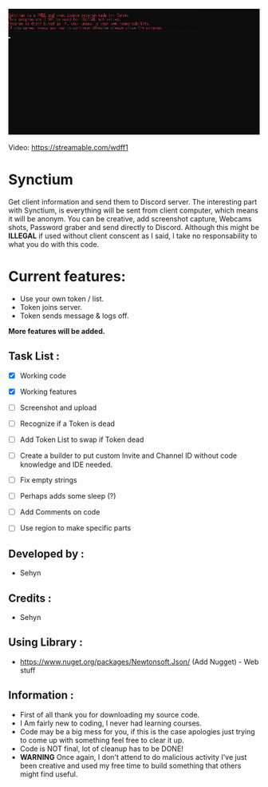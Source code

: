 


![](/Images/FormPicture.png)


Video: https://streamable.com/wdff1

# Synctium
Get client information and send them to Discord server.
The interesting part with Synctium, is everything will be sent from client computer, which means it will be anonym.
You can be creative, add screenshot capture, Webcams shots, Password graber and send directly to Discord.
Although this might be **ILLEGAL** if used without client conscent as I said, I take no responsability to what you do with this code. 

# Current features: 

* Use your own token / list.
* Token joins server.
* Token sends message & logs off.


**More features will be added.**

## Task List :

- [x] Working code
- [x] Working features
- [ ] Screenshot and upload
- [ ] Recognize if a Token is dead
- [ ] Add Token List to swap if Token dead
- [ ] Create a builder to put custom Invite and Channel ID without code knowledge and IDE needed.
- [ ] Fix empty strings
- [ ] Perhaps adds some sleep (?)
- [ ] Add Comments on code
- [ ] Use region to make specific parts








## Developed by :
* Sehyn

## Credits : 
* Sehyn

## Using Library :
* https://www.nuget.org/packages/Newtonsoft.Json/ (Add Nugget) - Web stuff

## Information :
* First of all thank you for downloading my source code.
* I Am fairly new to coding, I never had learning courses.
* Code may be a big mess for you, if this is the case apologies just trying to come up with something feel free to clear it up.
* Code is NOT final, lot of cleanup has to be DONE!
* **WARNING** Once again, I don't attend to do malicious activity I've just been creative and used my free time to build something that others might find useful.
